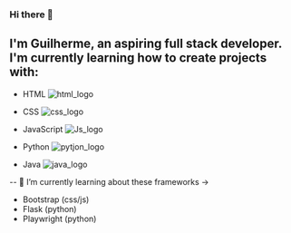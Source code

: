 ### Hi there 👋
<h2>I'm Guilherme, an aspiring full stack developer.
I'm currently learning how to create projects with:</h2>

 - HTML <img src="https://img.shields.io/badge/HTML-239120?style=for-the-badge&logo=html5&logoColor=white" alt="html_logo" />
 
 - CSS <img src="https://img.shields.io/badge/CSS-239120?&style=for-the-badge&logo=css3&logoColor=white" alt="css_logo"/>
 
 - JavaScript <img src="https://img.shields.io/badge/JavaScript-F7DF1E?style=for-the-badge&logo=javascript&logoColor=black" alt="Js_logo"/>
 
 - Python <img src="https://img.shields.io/badge/Python-14354C?style=for-the-badge&logo=python&logoColor=white" alt="pytjon_logo"/>
 
 - Java <img src="https://img.shields.io/badge/Java-ED8B00?style=for-the-badge&logo=openjdk&logoColor=white" alt="java_logo"/>

 -- 🌱 I’m currently learning about these frameworks ->
 
 - Bootstrap (css/js)
 -  Flask (python)
 -  Playwright (python)
 

 

<!--

<img src="" alt="logo_html"/>
- 🔭 I’m currently working on ...
- 🌱 I’m currently learning ...
- 👯 I’m looking to collaborate on ...
- 🤔 I’m looking for help with ...
- 💬 Ask me about ...
- ⚡ Fun fact: ...
-->
